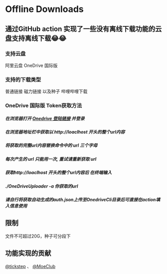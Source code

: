 # Offline Downloads
## 通过GitHub action 实现了一些没有离线下载功能的云盘支持离线下载😂😂
### 支持云盘
阿里云盘
OneDrive 国际版
### 支持的下载类型
普通链接 磁力链接 以及种子 哔哩哔哩下载
### OneDrive 国际版 Token获取方法
##### 在浏览器打开 [Onedrive 登陆链接](https://login.microsoftonline.com/common/oauth2/v2.0/authorize?client_id=78d4dc35-7e46-42c6-9023-2d39314433a5&response_type=code&redirect_uri=http://localhost/onedrive-login&response_mode=query&scope=offline_access%20User.Read%20Files.ReadWrite.All) 并登录
##### 在浏览器地址栏中获取以 http://loaclhost 开头的整个url内容
##### 将获取的完整url内容替换命令中的 url 三个字母
##### 每次产生的 url 只能用一次, 重试请重新获取 url
##### 获取http://loaclhost 开头的整个url内容后 在终端输入
##### ./OneDriveUploader -a 你获取的url
##### 请自行将获取自动生成的auth.json上传至OnedriveCli目录后可直接在action填入信息使用
## 限制
文件不可超过20G，种子可分段下
## 功能实现的贡献
[@tickstep](https://github.com/tickstep/aliyunpan)
、
[@MoeClub](https://github.com/MoeClub/OneList)
